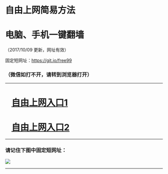 ﻿# 自由上网简易方法

# 电脑、手机一键翻墙

（2017/10/09 更新，网址有效）

固定短网址：https://git.io/free99

### （微信如打不开，请转到浏览器打开）


***





# &nbsp;&nbsp; <a href="http://ft2283722276.fwq-tz-1001.info/fwqtz01.html?t=100900131842 " target="_blank">自由上网入口1</a>
# &nbsp;&nbsp; <a href="http://ft1773731540.fwq-tz-1002.info/fwqtz02.html?t=10090019951 " target="_blank">自由上网入口2</a>
***

### 请记住下图中固定短网址：

<img src="https://s3-us-west-2.amazonaws.com/fwq-1001/yjfq-20170905okok.png" /> 


***

